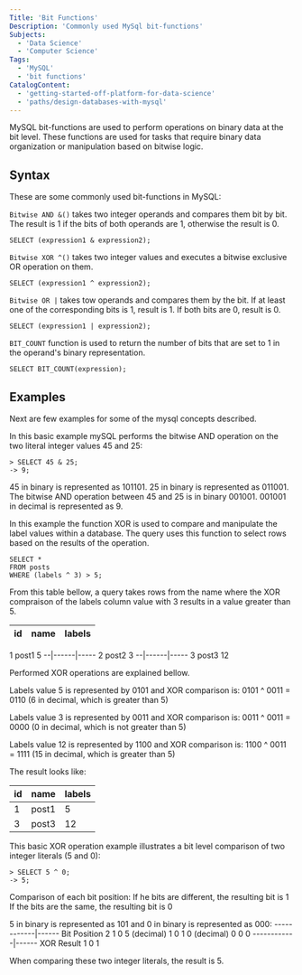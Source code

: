 ```yaml
---
Title: 'Bit Functions'
Description: 'Commonly used MySql bit-functions'
Subjects:
  - 'Data Science'
  - 'Computer Science'
Tags:
  - 'MySQL'
  - 'bit functions'
CatalogContent:
  - 'getting-started-off-platform-for-data-science'
  - 'paths/design-databases-with-mysql'  
---
```


MySQL bit-functions are used to perform operations on binary data at the bit level. These functions are used for tasks that require binary data organization or manipulation based on bitwise logic.

## Syntax

These are some commonly used bit-functions in MySQL:

`Bitwise AND &()` takes two integer operands and compares them bit by bit. The result is 1 if the bits of both operands are 1, otherwise the result is 0.

```mysql
SELECT (expression1 & expression2);
```

`Bitwise XOR ^()` takes two integer values and executes a bitwise exclusive OR operation on them. 

```mysql
SELECT (expression1 ^ expression2);
```

`Bitwise OR |` takes tow operands and compares them by the bit. If at least one of the corresponding bits is 1, result is 1. If both bits are 0, result is 0.

```mysql
SELECT (expression1 | expression2);
```

`BIT_COUNT` function is used to return the number of bits that are set to 1 in the operand's binary representation.

```mysql
SELECT BIT_COUNT(expression);
```

## Examples

Next are few examples for some of the mysql concepts described.

In this basic example mySQL performs the bitwise AND operation on the two literal integer values 45 and 25:

```mysql
> SELECT 45 & 25;
-> 9;
```

45 in binary is represented as 101101.
25 in binary is represented as 011001.
The bitwise AND operation between 45 and 25 is in binary 001001. 
001001 in decimal is represented as 9.

In this example the function XOR is used to compare and manipulate the label values within a database.
The query uses this function to select rows based on the results of the operation.

```mysql
SELECT *
FROM posts
WHERE (labels ^ 3) > 5;
```

From this table bellow, a query takes rows from the name where the XOR compraison of the labels column value with 3 results in a value greater than 5.

id|name  |labels
--|------|-----
1  post1  5
--|------|-----
2  post2  3
--|------|-----
3  post3  12

Performed XOR operations are explained bellow.

Labels value 5 is represented by 0101 and XOR comparison is:
0101 ^ 0011 = 0110 (6 in decimal, which is greater than 5)

Labels value 3 is represented by 0011 and XOR comparison is:
0011 ^ 0011 = 0000 (0 in decimal, which is not greater than 5)

Labels value 12 is represented by 1100 and XOR comparison is:
1100 ^ 0011 = 1111 (15 in decimal, which is greater than 5)

The result looks like:

id | name  | labels
---|-------|-------
 1 | post1 | 5
 3 | post3 | 12

This basic XOR operation example illustrates a bit level comparison of two integer literals (5 and 0):

```mysql
> SELECT 5 ^ 0;
-> 5;
```

Comparison of each bit position:
If he bits are different, the resulting bit is 1
If the bits are the same, the resulting bit is 0

5 in binary is represented as 101 and 0 in binary is represented as 000:
------------|------
Bit Position 2 1 0
5 (decimal)  1 0 1
0 (decimal)  0 0 0
------------|------
  XOR Result 1 0 1

When comparing these two integer literals, the result is 5.
